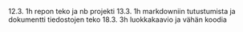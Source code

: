 12.3. 1h repon teko ja nb projekti
13.3. 1h markdowniin tutustumista ja dokumentti tiedostojen teko
18.3. 3h luokkakaavio ja vähän koodia